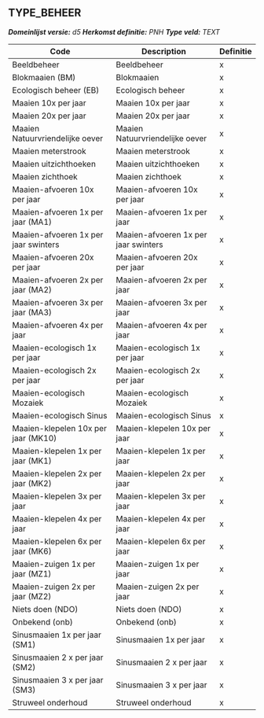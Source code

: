 ﻿## TYPE_BEHEER

*__Domeinlijst versie:__ d5*
*__Herkomst definitie:__ PNH*
*__Type veld:__ TEXT*

|__Code__ |__Description__ |__Definitie__	|
|	---	|	---	|   ---	| 
| Beeldbeheer | Beeldbeheer | x |
| Blokmaaien (BM) | Blokmaaien | x |
| Ecologisch beheer (EB) | Ecologisch beheer | x |
| Maaien 10x per jaar | Maaien 10x per jaar | x |
| Maaien 20x per jaar | Maaien 20x per jaar | x |
| Maaien Natuurvriendelijke oever | Maaien Natuurvriendelijke oever | x |
| Maaien meterstrook | Maaien meterstrook | x |
| Maaien uitzichthoeken | Maaien uitzichthoeken | x |
| Maaien zichthoek | Maaien zichthoek | x |
| Maaien-afvoeren 10x per jaar | Maaien-afvoeren 10x per jaar | x |
| Maaien-afvoeren 1x per jaar (MA1) | Maaien-afvoeren 1x per jaar | x |
| Maaien-afvoeren 1x per jaar swinters | Maaien-afvoeren 1x per jaar swinters | x |
| Maaien-afvoeren 20x per jaar | Maaien-afvoeren 20x per jaar | x |
| Maaien-afvoeren 2x per jaar (MA2) | Maaien-afvoeren 2x per jaar | x |
| Maaien-afvoeren 3x per jaar (MA3) | Maaien-afvoeren 3x per jaar | x |
| Maaien-afvoeren 4x per jaar | Maaien-afvoeren 4x per jaar | x |
| Maaien-ecologisch 1x per jaar | Maaien-ecologisch 1x per jaar | x |
| Maaien-ecologisch 2x per jaar | Maaien-ecologisch 2x per jaar | x |
| Maaien-ecologisch Mozaiek | Maaien-ecologisch Mozaiek | x |
| Maaien-ecologisch Sinus | Maaien-ecologisch Sinus | x |
| Maaien-klepelen 10x per jaar (MK10) | Maaien-klepelen 10x per jaar | x |
| Maaien-klepelen 1x per jaar (MK1) | Maaien-klepelen 1x per jaar | x |
| Maaien-klepelen 2x per jaar (MK2) | Maaien-klepelen 2x per jaar | x |
| Maaien-klepelen 3x per jaar | Maaien-klepelen 3x per jaar | x |
| Maaien-klepelen 4x per jaar | Maaien-klepelen 4x per jaar | x |
| Maaien-klepelen 6x per jaar (MK6) | Maaien-klepelen 6x per jaar | x |
| Maaien-zuigen 1x per jaar (MZ1) | Maaien-zuigen 1x per jaar | x |
| Maaien-zuigen 2x per jaar (MZ2) | Maaien-zuigen 2x per jaar | x |
| Niets doen (NDO) | Niets doen (NDO) | x |
| Onbekend (onb) | Onbekend (onb) | x |
| Sinusmaaien 1x per jaar (SM1) | Sinusmaaien 1x per jaar | x |
| Sinusmaaien 2 x per jaar (SM2) | Sinusmaaien 2 x per jaar | x |
| Sinusmaaien 3 x per jaar (SM3) | Sinusmaaien 3 x per jaar | x |
| Struweel onderhoud | Struweel onderhoud | x |
